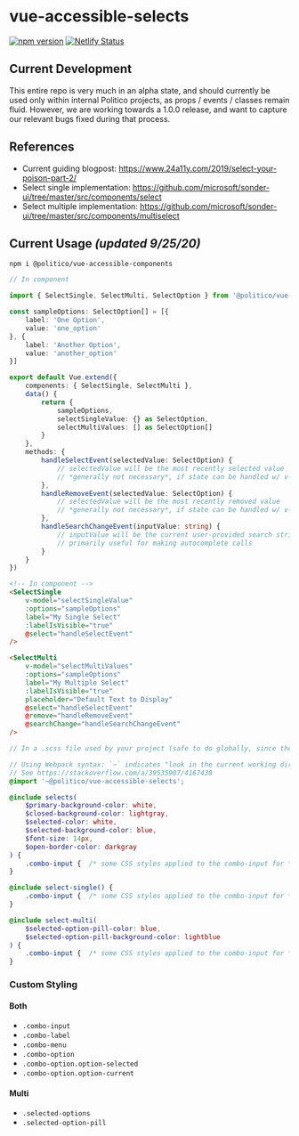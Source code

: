 # vue-accessible-selects

[![npm version](https://badge.fury.io/js/%40politico%2Fvue-accessible-selects.svg)](https://badge.fury.io/js/%40politico%2Fvue-accessible-selects)
[![Netlify Status](https://api.netlify.com/api/v1/badges/dd8c8636-2b7a-4984-a031-712b57d9bfba/deploy-status)](https://app.netlify.com/sites/vue-accessible-selects/deploys)

## Current Development

This entire repo is very much in an alpha state, and should currently be used only within internal Politico projects, as props / events / classes remain fluid. However, we are working towards a 1.0.0 release, and want to capture our relevant bugs fixed during that process.

## References

* Current guiding blogpost: https://www.24a11y.com/2019/select-your-poison-part-2/ 
* Select single implementation: https://github.com/microsoft/sonder-ui/tree/master/src/components/select 
* Select multiple implementation: https://github.com/microsoft/sonder-ui/tree/master/src/components/multiselect

## Current Usage *(updated 9/25/20)*

```shell
npm i @politico/vue-accessible-components
```

```ts
// In component

import { SelectSingle, SelectMulti, SelectOption } from '@politico/vue-accessible-selects'

const sampleOptions: SelectOption[] = [{
	label: 'One Option',
	value: 'one_option'
}, {
	label: 'Another Option',
	value: 'another_option'
}]

export default Vue.extend({
	components: { SelectSingle, SelectMulti },
	data() {
		return {
			sampleOptions,
			selectSingleValue: {} as SelectOption,
			selectMultiValues: [] as SelectOption[]
		}
	},
	methods: {
		handleSelectEvent(selectedValue: SelectOption) {
			// selectedValue will be the most recently selected value
			// *generally not necessary*, if state can be handled w/ v-model alone
		},
		handleRemoveEvent(selectedValue: SelectOption) {
			// selectedValue will be the most recently removed value
			// *generally not necessary*, if state can be handled w/ v-model alone
		},
		handleSearchChangeEvent(inputValue: string) {
			// inputValue will be the current user-provided search string
			// primarily useful for making autocomplete calls
		}
	}
})

```

```html
<!-- In component -->
<SelectSingle
	v-model="selectSingleValue"
	:options="sampleOptions"
	label="My Single Select"
	:labelIsVisible="true"
	@select="handleSelectEvent"
/>

<SelectMulti
	v-model="selectMultiValues"
	:options="sampleOptions"
	label="My Multiple Select"
	:labelIsVisible="true"
	placeholder="Default Text to Display"
	@select="handleSelectEvent"
	@remove="handleRemoveEvent"
	@searchChange="handleSearchChangeEvent"
/>
```

```scss
// In a .scss file used by your project (safe to do globally, since the styles are wrapped by unique `vue-accessible-` prefixed roots)...

// Using Webpack syntax: `~` indicates "look in the current working directory"
// See https://stackoverflow.com/a/39535907/4167438
@import '~@politico/vue-accessible-selects';

@include selects(
	$primary-background-color: white,
	$closed-background-color: lightgray,
	$selected-color: white,
	$selected-background-color: blue,
	$font-size: 14px,
	$open-border-color: darkgray
) {
	.combo-input {  /* some CSS styles applied to the combo-input for *both* Single & Multi; see `Custom Styling` for available classes */ }
}

@include select-single() {
	.combo-input {  /* some CSS styles applied to the combo-input for *only* Single */ }
}

@include select-multi(
	$selected-option-pill-color: blue,
	$selected-option-pill-background-color: lightblue
) {
	.combo-input {  /* some CSS styles applied to the combo-input for *only* Multi */ }
}
```

### Custom Styling

#### Both

* `.combo-input`
* `.combo-label`
* `.combo-menu`
* `.combo-option`
* `.combo-option.option-selected`
* `.combo-option.option-current`

#### Multi

* `.selected-options`
* `.selected-option-pill`
